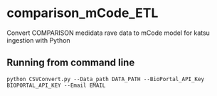 # comparison_mCode_ETL
Convert COMPARISON medidata rave data to mCode model for katsu ingestion with Python

## Running from command line
`python CSVConvert.py --Data_path DATA_PATH --BioPortal_API_Key BIOPORTAL_API_KEY --Email EMAIL`
